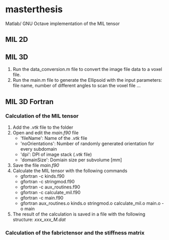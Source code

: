 # masterthesis
Matlab/ GNU Octave implementation of the MIL tensor

## MIL 2D

## MIL 3D

1. Run the data_conversion.m file to convert the image file data to a voxel file.
2. Run the main.m file to generate the Ellipsoid with the input parameters: file name, number of different angles to scan the voxel file ...

## MIL 3D Fortran

### Calculation of the MIL tensor

1. Add the *.vtk* file to the folder
2. Open and edit the *main.f90* file
   - 'fileName': Name of the *.vtk* file 
   - 'noOrientations': Number of randomly generated orientation for every subdomain
   - 'dpi': DPI of image stack (*.vtk* file)
   - 'domainSize':  Domiain size per subvolume [mm]
3. Save the file *main.f90*
4. Calculate the MIL tensor with the following commands
   - gfortran -c kinds.f90
   - gfortran -c stringmod.f90
   - gfortran -c aux_routines.f90
   - gfortran -c calculate_mil.f90
   - gfortran -c main.f90
   - gfortran aux_routines.o kinds.o stringmod.o calculate_mil.o main.o -o main
5. The result of the calculation is saved in a file with the following structure: *xxx_xxx_M.dat*

### Calculation of the fabrictensor and the stiffness matrix

